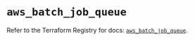 # `aws_batch_job_queue`

Refer to the Terraform Registry for docs: [`aws_batch_job_queue`](https://registry.terraform.io/providers/hashicorp/aws/5.91.0/docs/resources/batch_job_queue).
